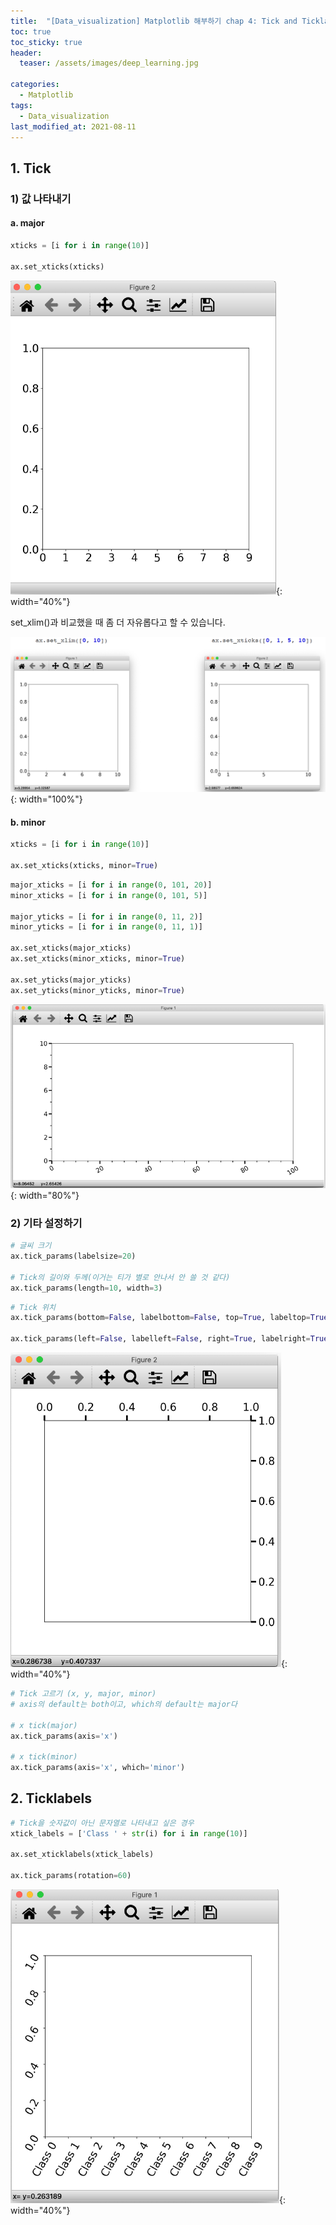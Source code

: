 ```yaml
---
title:  "[Data_visualization] Matplotlib 해부하기 chap 4: Tick and Ticklabels"
toc: true
toc_sticky: true
header:
  teaser: /assets/images/deep_learning.jpg

categories:
  - Matplotlib
tags:
  - Data_visualization
last_modified_at: 2021-08-11
---  
```


## 1. Tick

### 1) 값 나타내기

#### a. major

```python
xticks = [i for i in range(10)]

ax.set_xticks(xticks)
```

![](/assets/images/tick_1.png){: width="40%"}  

set_xlim()과 비교했을 때 좀 더 자유롭다고 할 수 있습니다.  

![](/assets/images/tick_2.png){: width="100%"}  

#### b. minor

```python
xticks = [i for i in range(10)]

ax.set_xticks(xticks, minor=True)
```

```python
major_xticks = [i for i in range(0, 101, 20)]
minor_xticks = [i for i in range(0, 101, 5)]

major_yticks = [i for i in range(0, 11, 2)]
minor_yticks = [i for i in range(0, 11, 1)]

ax.set_xticks(major_xticks)
ax.set_xticks(minor_xticks, minor=True)

ax.set_yticks(major_yticks)
ax.set_yticks(minor_yticks, minor=True)
```

![](/assets/images/tick_3.png){: width="80%"}  


### 2) 기타 설정하기

```python
# 글씨 크기
ax.tick_params(labelsize=20)

# Tick의 길이와 두께(이거는 티가 별로 안나서 안 쓸 것 같다)
ax.tick_params(length=10, width=3)
```

```python
# Tick 위치
ax.tick_params(bottom=False, labelbottom=False, top=True, labeltop=True)

ax.tick_params(left=False, labelleft=False, right=True, labelright=True)
```

![](/assets/images/tick_4.png){: width="40%"}  

```python
# Tick 고르기 (x, y, major, minor)
# axis의 default는 both이고, which의 default는 major다

# x tick(major)
ax.tick_params(axis='x')

# x tick(minor)
ax.tick_params(axis='x', which='minor')

```
## 2. Ticklabels

```python
# Tick을 숫자값이 아닌 문자열로 나타내고 싶은 경우  
xtick_labels = ['Class ' + str(i) for i in range(10)]

ax.set_xticklabels(xtick_labels)

ax.tick_params(rotation=60)
```

![](/assets/images/tick_5.png){: width="40%"}  